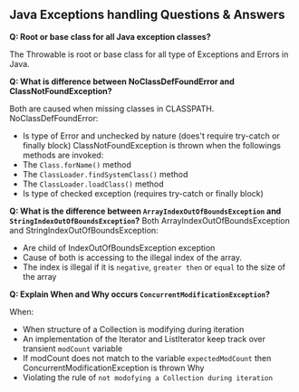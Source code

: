 Java Exceptions handling Questions & Answers
---

**Q: Root or base class for all Java exception classes?**

The Throwable is root or base class for all type of Exceptions and Errors in Java.

**Q: What is difference between NoClassDefFoundError and ClassNotFoundException?**

Both are caused when missing classes in CLASSPATH.
  NoClassDefFoundError:
   - Is type of Error and unchecked by nature (does't require try-catch or finally block)
  ClassNotFoundException is thrown when the followings methods are invoked:
   - The `Class.forName()` method
   - The `ClassLoader.findSystemClass()` method
   - The `ClassLoader.loadClass()` method
   - Is type of checked exception (requires try-catch or finally block)

**Q: What is the difference between `ArrayIndexOutOfBoundsException` and `StringIndexOutOfBoundsException`?**
Both ArrayIndexOutOfBoundsException and StringIndexOutOfBoundsException:
 - Are child of IndexOutOfBoundsException exception
 - Cause of both is accessing to the illegal index of the array.
 - The index is illegal if it is `negative`, `greater then` or `equal` to the size of the array

**Q: Explain When and Why occurs `ConcurrentModificationException`?**

When:
 - When structure of a Collection is modifying during iteration
 - An implementation of the Iterator and ListIterator keep track over transient `modCount` variable
 - If modCount does not match to the variable `expectedModCount` then ConcurrentModificationException is thrown
Why
 - Violating the rule of `not modofying a Collection during iteration` 